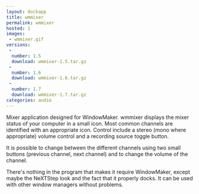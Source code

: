 ```yaml
---
layout: dockapp
title: wmmixer
permalink: wmmixer
hosted: 1
images:
 - wmmixer.gif
versions:
 -
  number: 1.5
  download: wmmixer-1.5.tar.gz
 -
  number: 1.6
  download: wmmixer-1.6.tar.gz
 -
  number: 1.7
  download: wmmixer-1.7.tar.gz
categories: audio
---
```

Mixer application designed for WindowMaker.
wmmixer displays the mixer status of your computer in a small icon.
Most common channels are identified with an appropriate icon. Control
include a stereo (mono where appropriate) volume control and a recording
source toggle button.

It is possible to change between the different channels using two small
buttons (previous channel, next channel) and to change the volume of the
channel.

There's nothing in the program that makes it require WindowMaker, except maybe
the NeXTStep look and the fact that it properly docks. It can be used with
other window managers without problems.
